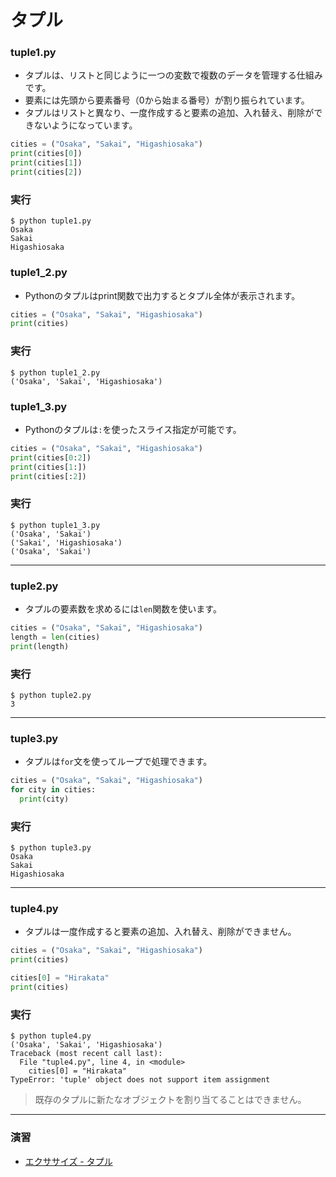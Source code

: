 # タプル

### tuple1.py

+ タプルは、リストと同じように一つの変数で複数のデータを管理する仕組みです。
+ 要素には先頭から要素番号（0から始まる番号）が割り振られています。
+ タプルはリストと異なり、一度作成すると要素の追加、入れ替え、削除ができないようになっています。

```python
cities = ("Osaka", "Sakai", "Higashiosaka")
print(cities[0])
print(cities[1])
print(cities[2])
```

### 実行

```
$ python tuple1.py
Osaka
Sakai
Higashiosaka
```

### tuple1_2.py

+ Pythonのタプルはprint関数で出力するとタプル全体が表示されます。

```python
cities = ("Osaka", "Sakai", "Higashiosaka")
print(cities)
```

### 実行

```
$ python tuple1_2.py
('Osaka', 'Sakai', 'Higashiosaka')
```

### tuple1_3.py

+ Pythonのタプルは`:`を使ったスライス指定が可能です。

```python
cities = ("Osaka", "Sakai", "Higashiosaka")
print(cities[0:2])
print(cities[1:])
print(cities[:2])
```

### 実行

```
$ python tuple1_3.py
('Osaka', 'Sakai')
('Sakai', 'Higashiosaka')
('Osaka', 'Sakai')
```

---

### tuple2.py

+ タプルの要素数を求めるには`len`関数を使います。

```python
cities = ("Osaka", "Sakai", "Higashiosaka")
length = len(cities)
print(length)
```

### 実行

```
$ python tuple2.py
3
```

---


### tuple3.py

+ タプルは`for`文を使ってループで処理できます。

```python
cities = ("Osaka", "Sakai", "Higashiosaka")
for city in cities:
  print(city)
```

### 実行

```
$ python tuple3.py
Osaka
Sakai
Higashiosaka
```

---

### tuple4.py

+ タプルは一度作成すると要素の追加、入れ替え、削除ができません。

```python
cities = ("Osaka", "Sakai", "Higashiosaka")
print(cities)

cities[0] = "Hirakata"
print(cities)
```

### 実行

```
$ python tuple4.py 
('Osaka', 'Sakai', 'Higashiosaka')
Traceback (most recent call last):
  File "tuple4.py", line 4, in <module>
    cities[0] = "Hirakata"
TypeError: 'tuple' object does not support item assignment
```

> 既存のタプルに新たなオブジェクトを割り当てることはできません。

---

### 演習

+ [エクササイズ - タプル](ex/08_basic_ex.md)